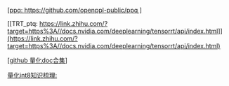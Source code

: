 [[ppq:   https://github.com/openppl-public/ppq ]](https://github.com/openppl-public/ppq)

[[TRT_ptq: https://link.zhihu.com/?target=https%3A//docs.nvidia.com/deeplearning/tensorrt/api/index.html]](https://link.zhihu.com/?target=https%3A//docs.nvidia.com/deeplearning/tensorrt/api/index.html)

[[github 量化doc合集](https://github.com/Ewenwan/MVision/tree/master/CNN/Deep_Compression/quantization)]

[量化int8知识梳理:](https://zhuanlan.zhihu.com/p/516116539?utm_id=0)